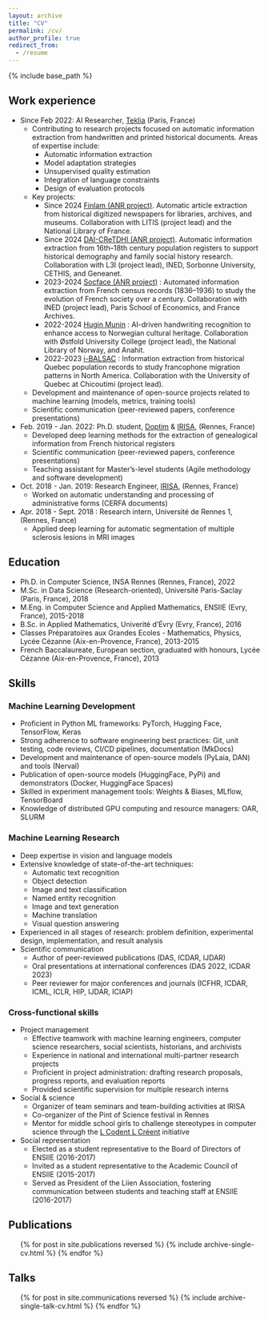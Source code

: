 ```yaml
---
layout: archive
title: "CV"
permalink: /cv/
author_profile: true
redirect_from:
  - /resume
---
```


{% include base_path %}


## Work experience

* Since Feb 2022: AI Researcher, [Teklia](https://teklia.com/) (Paris, France)
  * Contributing to research projects focused on automatic information extraction from handwritten and printed historical documents. Areas of expertise include:
     * Automatic information extraction 
     * Model adaptation strategies
     * Unsupervised quality estimation
     * Integration of language constraints
     * Design of evaluation protocols
  * Key projects:
     * Since 2024 [Finlam (ANR project)](https://projets.litislab.fr/finlam/). Automatic article extraction from historical digitized newspapers for libraries, archives, and museums. Collaboration with LITIS (project lead) and the National Library of France.
     * Since 2024 [DAI-CReTDHI (ANR project)](https://dai-cretdhi.univ-lr.fr/). Automatic information extraction from 16th–18th century population registers to support historical demography and family social history research. Collaboration with L3I (project lead), INED, Sorbonne University, CETHIS, and Geneanet. 
    * 2023-2024 [Socface (ANR project)](https://socface.site.ined.fr/) : Automated information extraction from French census records (1836–1936) to study the evolution of French society over a century. Collaboration with INED (project lead), Paris School of Economics, and France Archives.
    * 2022-2024 [Hugin Munin](https://hugin-munin-project.github.io/) :  AI-driven handwriting recognition to enhance access to Norwegian cultural heritage. Collaboration with Østfold University College (project lead), the National Library of Norway, and Anahit.
     * 2022-2023 [i-BALSAC](https://balsac.uqac.ca/historique/) :  Information extraction from historical Quebec population records to study francophone migration patterns in North America. Collaboration with the University of Quebec at Chicoutimi (project lead).
  * Development and maintenance of open-source projects related to machine learning (models, metrics, training tools)
  * Scientific communication (peer-reviewed papers, conference presentations)
* Feb. 2019 - Jan. 2022: Ph.D. student, [Doptim](http://doptim.eu/) & [IRISA](https://www.irisa.fr/en), (Rennes, France)
  * Developed deep learning methods for the extraction of genealogical information from French historical registers
  * Scientific communication (peer-reviewed papers, conference presentations)
  * Teaching assistant for Master’s-level students (Agile methodology and software development)
* Oct. 2018 - Jan. 2019: Research Engineer, [IRISA](https://www.irisa.fr/en), (Rennes, France)
  * Worked on automatic understanding and processing of administrative forms (CERFA documents)
* Apr. 2018 - Sept. 2018 : Research intern, Université de Rennes 1, (Rennes, France)
  * Applied deep learning for automatic segmentation of multiple sclerosis lesions in MRI images

## Education

* Ph.D. in Computer Science, INSA Rennes (Rennes, France), 2022
* M.Sc. in Data Science (Research-oriented), Université Paris-Saclay (Paris, France), 2018
* M.Eng. in Computer Science and Applied Mathematics, ENSIIE (Evry, France), 2015-2018
* B.Sc. in Applied Mathematics, Univerité d’Évry (Evry, France), 2016
* Classes Préparatoires aux Grandes Ecoles - Mathematics, Physics, Lycée Cézanne (Aix-en-Provence, France), 2013-2015
* French Baccalaureate, European section, graduated with honours, Lycée Cézanne (Aix-en-Provence, France), 2013

## Skills

### Machine Learning Development
- Proficient in Python ML frameworks: PyTorch, Hugging Face, TensorFlow, Keras
- Strong adherence to software engineering best practices: Git, unit testing, code reviews, CI/CD pipelines, documentation (MkDocs)
- Development and maintenance of open-source models (PyLaia, DAN) and tools (Nerval)
- Publication of open-source models (HuggingFace, PyPi) and demonstrators (Docker, HuggingFace Spaces)
- Skilled in experiment management tools: Weights & Biases, MLflow, TensorBoard
- Knowledge of distributed GPU computing and resource managers: OAR, SLURM

### Machine Learning Research
- Deep expertise in vision and language models
- Extensive knowledge of state-of-the-art techniques:
  - Automatic text recognition
  - Object detection
  - Image and text classification
  - Named entity recognition
  - Image and text generation
  - Machine translation
  - Visual question answering
- Experienced in all stages of research: problem definition, experimental design, implementation, and result analysis
- Scientific communication
  - Author of peer-reviewed publications (DAS, ICDAR, IJDAR)
  - Oral presentations at international conferences (DAS 2022, ICDAR 2023)
  - Peer reviewer for major conferences and journals (ICFHR, ICDAR, ICML, ICLR, HIP, IJDAR, ICIAP)

### Cross-functional skills
- Project management 
  - Effective teamwork with machine learning engineers, computer science researchers, social scientists, historians, and archivists
  - Experience in national and international multi-partner research projects
  - Proficient in project administration: drafting research proposals, progress reports, and evaluation reports
  - Provided scientific supervision for multiple research interns
- Social & science
  - Organizer of team seminars and team-building activities at IRISA
  - Co-organizer of the Pint of Science festival in Rennes
  - Mentor for middle school girls to challenge stereotypes in computer science through the [L Codent L Créent](https://lclc-rennes.irisa.fr/) initiative
- Social representation
  - Elected as a student representative to the Board of Directors of ENSIIE (2016-2017)
  - Invited as a student representative to the Academic Council of ENSIIE (2015-2017)
  - Served as President of the Liien Association, fostering communication between students and teaching staff at ENSIIE (2016-2017)

## Publications

  <ul>{% for post in site.publications reversed %}
    {% include archive-single-cv.html %}
  {% endfor %}</ul>

## Talks

  <ul>{% for post in site.communications reversed %}
    {% include archive-single-talk-cv.html %}
  {% endfor %}</ul>
  
